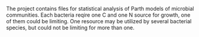 The project contains files for statistical analysis of Parth models of microbial communities. Each bacteria reqire one C and one N source for growth, one of them could be limiting. One resource may be utilized by several bacterial species, but could not be limiting for more than one.  

